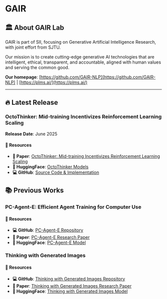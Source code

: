 # GAIR

## 🏛️ About GAIR Lab

GAIR is part of SII, focusing on Generative Artificial Intelligence Research, with joint effort from SJTU.

Our mission is to create cutting-edge generative AI technologies that are intelligent, ethical, transparent, and accountable, aligned with human values and serving the common good.

**Our homepage**: [https://github.com/GAIR-NLP](https://github.com/GAIR-NLP) | [https://plms.ai/](https://plms.ai/)

---

## 🔥 Latest Release

### OctoThinker: Mid-training Incentivizes Reinforcement Learning Scaling
**Release Date**: June 2025

#### 🔗 Resources
- **📖 Paper**: [OctoThinker: Mid-training Incentivizes Reinforcement Learning Scaling](https://arxiv.org/pdf/2506.20512)
- **🤗 HuggingFace**: [OctoThinker Models](https://huggingface.co/OctoThinker)
- **💻 GitHub**: [Source Code & Implementation](https://github.com/GAIR-NLP/OctoThinker)


## 📚 Previous Works

### PC-Agent-E: Efficient Agent Training for Computer Use

#### 🔗 Resources
- **💻 GitHub**: [PC-Agent-E Repository](https://github.com/GAIR-NLP/PC-Agent-E)
- **📖 Paper**: [PC-Agent-E Research Paper](https://github.com/GAIR-NLP/PC-Agent-E)
- **🤗 HuggingFace**: [PC-Agent-E Model](https://huggingface.co/henryhe0123/PC-Agent-E)

### Thinking with Generated Images
#### 🔗 Resources
- **💻 GitHub**: [Thinking with Generated Images Repository](https://github.com/GAIR-NLP/thinking-with-generated-images)
- **📖 Paper**: [Thinking with Generated Images Research Paper](https://arxiv.org/abs/2505.22525)
- **🤗 HuggingFace**: [Thinking with Generated Images Model](https://huggingface.co/GAIR/twgi-subgoal-anole-7b)



